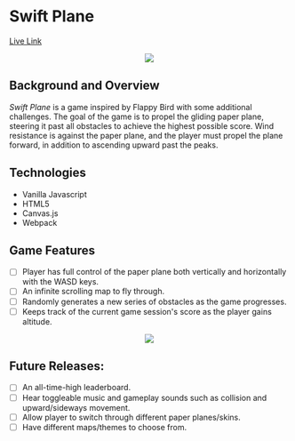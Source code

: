 # Swift Plane
[Live Link](http://fsiino.github.io/swift-plane)

<p align="center">
<img src="https://github.com/fsiino/swift-plane/blob/master/assets/project-js-start.png?raw=true"/>
</p>

## Background and Overview

<i>Swift Plane</i> is a game inspired by Flappy Bird with some additional challenges. The goal of the game is to propel the gliding paper plane, steering it past all obstacles to achieve the highest possible score. Wind resistance is against the paper plane, and the player must propel the plane forward, in addition to ascending upward past the peaks.

## Technologies
* Vanilla Javascript
* HTML5 
* Canvas.js
* Webpack 

## Game Features
- [ ] Player has full control of the paper plane both vertically and horizontally with the WASD keys.
- [ ] An infinite scrolling map to fly through.
- [ ] Randomly generates a new series of obstacles as the game progresses.
- [ ] Keeps track of the current game session's score as the player gains altitude.

<p align="center">
  <img src="https://github.com/fsiino/swift-plane/blob/master/assets/project-js.gif?raw=true"/>
</p>

## Future Releases: 
- [ ] An all-time-high leaderboard.
- [ ] Hear toggleable music and gameplay sounds such as collision and upward/sideways movement.
- [ ] Allow player to switch through different paper planes/skins.
- [ ] Have different maps/themes to choose from.